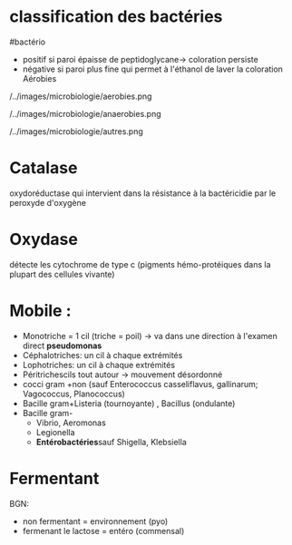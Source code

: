 # classification des bactéries
#bactério 


- positif si paroi épaisse de peptidoglycane-> coloration persiste 
- négative si paroi plus fine qui permet à l'éthanol de laver la
  coloration Aérobies 

 
/../images/microbiologie/aerobies.png


 
/../images/microbiologie/anaerobies.png


 
/../images/microbiologie/autres.png



# Catalase


oxydoréductase qui intervient dans la résistance à la bactéricidie par
le peroxyde d'oxygène 





# Oxydase


détecte les cytochrome de type c (pigments hémo-protéiques dans la
plupart des cellules vivante) 





# Mobile :


- Monotriche = 1 cil (triche = poil) -> va dans une direction à l'examen
  direct **pseudomonas** 
- Céphalotriches: un cil à chaque extrémités 
- Lophotriches: un cil à chaque extrémités 
- Péritrichescils tout autour -> mouvement désordonné 
- cocci gram +non (sauf Enterococcus casseliflavus, gallinarum;
  Vagococcus, Planococcus) 
- Bacille gram+Listeria (tournoyante) , Bacillus (ondulante) 
- Bacille gram-
    - Vibrio, Aeromonas 
    - Legionella 
    - **Entérobactéries**sauf Shigella, Klebsiella 


# Fermentant


BGN: 

- non fermentant = environnement (pyo) 
- fermenant le lactose = entéro (commensal) 

